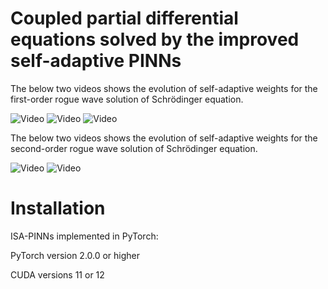 # Coupled partial differential equations solved by the improved self-adaptive PINNs

The below two videos shows the evolution of self-adaptive weights for the first-order rogue wave solution of Schrödinger equation.

![Video](https://github.com/hucmwf/coupsa/edit/main/sa-sch1st-animation.gif)
![Video](https://github.com/hucmwf/coupsa/raw/master/sa-sch1st-animation.gif)
![Video](https://github.com/hucmwf/coupsa/raw/master/sa-sch1st-animation.gif)

The below two videos shows the evolution of self-adaptive weights for the second-order rogue wave solution of Schrödinger equation.

![Video](https://github.com/hucmwf/coupsa/raw/master/sa-sch2nd-animation.gif)
![Video](https://github.com/hucmwf/coupsa/raw/master/sa-sch2nd-v-animation.gif)


# Installation
ISA-PINNs implemented in PyTorch:

PyTorch version 2.0.0 or higher

CUDA versions 11 or 12
